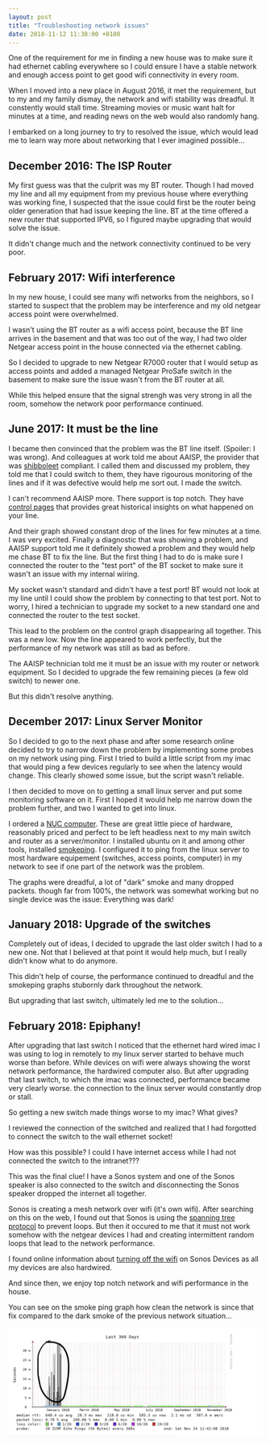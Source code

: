 ```yaml
---
layout: post
title: "Troubleshooting network issues"
date: 2018-11-12 11:38:00 +0100
---
```

One of the requirement for me in finding a new house was to make sure it had ethernet cabling everywhere so I could ensure I have a stable network and enough access point to get good wifi connectivity in every room.

When I moved into a new place in August 2016, it met the requirement, but to my and my family dismay, the network and wifi stability was dreadful. It constently would stall time. Streaming movies or music want halt for minutes at a time, and reading news on the web would also randomly hang.

I embarked on a long journey to try to resolved the issue, which would lead me to learn way more about networking that I ever imagined possible...

## December 2016: The ISP Router

My first guess was that the culprit was my BT router. Though I had moved my line and all my equipment from my previous house where everything was working fine, I suspected that the issue could first be the router being older generation that had issue keeping the line. BT at the time offered a new router that supported IPV6, so I figured maybe upgrading that would solve the issue.

It didn't change much and the network connectivity continued to be very poor.

## February 2017: Wifi interference

In my new house, I could see many wifi networks from the neighbors, so I started to suspect that the problem may be interference and my old netgear access point were overwhelmed.

I wasn't using the BT router as a wifi access point, because the BT line arrives in the basement and that was too out of the way, I had two older Netgear access point in the house connected via the ethernet cabling.

So I decided to upgrade to new Netgear R7000 router that I would setup as access points and added a managed Netgear ProSafe switch in the basement to make sure the issue wasn't from the BT router at all.

While this helped ensure that the signal strengh was very strong in all the room, somehow the network poor performance continued.

## June 2017: It must be the line

I became then convinced that the problem was the BT line itself. (Spoiler: I was wrong). And colleagues at work told me about AAISP, the provider that was [shibboleet](https://xkcd.com/806/) compliant. I called them and discussed my problem, they told me that I could switch to them, they have rigourous monitoring of the lines and if it was defective would help me sort out. I made the switch.

I can't recommend AAISP more. There support is top notch. They have [control pages](https://support.aa.net.uk/CQM_Graphs) that provides great historical insights on what happened on your line.

And their graph showed constant drop of the lines for few minutes at a time. I was very excited. Finally a diagnostic that was showing a problem, and AAISP support told me it definitely showed a problem and they would help me chase BT to fix the line. But the first thing I had to do is make sure I connected the router to the "test port" of the BT socket to make sure it wasn't an issue with my internal wiring.

My socket wasn't standard and didn't have a test port! BT would not look at my line until I could show the problem by connecting to that test port. Not to worry, I hired a technician to upgrade my socket to a new standard one and connected the router to the test socket.

This lead to the problem on the control graph disappearing all together. This was a new low. Now the line appeared to work perfectly, but the performance of my network was still as bad as before.

The AAISP technician told me it must be an issue with my router or network equipment. So I decided to upgrade the few remaining pieces (a few old switch) to newer one.

But this didn't resolve anything.

## December 2017: Linux Server Monitor

So I decided to go to the next phase and after some research online decided to try to narrow down the problem by implementing some probes on my network using ping. First I tried to build a little script from my imac that would ping a few devices regularly to see when the latency would change. This clearly showed some issue, but the script wasn't reliable.

I then decided to move on to getting a small linux server and put some monitoring software on it. First I hoped it would help me narrow down the problem further, and two I wanted to get into linux.

I ordered a [NUC computer](https://www.intel.com/content/www/us/en/products/boards-kits/nuc.html). These are great little piece of hardware, reasonably priced and perfect to be left headless next to my main switch and router as a server/monitor. I installed ubuntu on it and among other tools, installed [smokeping](https://oss.oetiker.ch/smokeping/). I configured it to ping from the linux server to most hardware equipement (switches, access points, computer) in my network to see if one part of the network was the problem.

The graphs were dreadful, a lot of "dark" smoke and many dropped packets. though far from 100%, the network was somewhat working but no single device was the issue: Everything was dark!

## January 2018: Upgrade of the switches

Completely out of ideas, I decided to upgrade the last older switch I had to a new one. Not that I believed at that point it would help much, but I really didn't know what to do anymore.

This didn't help of course, the performance continued to dreadful and the smokeping graphs stubornly dark throughout the network.

But upgrading that last switch, ultimately led me to the solution...

## February 2018: Epiphany!

After upgrading that last switch I noticed that the ethernet hard wired imac I was using to log in remotely to my linux server started to behave much worse than before. While devices on wifi were always showing the worst network performance, the hardwired computer also. But after upgrading that last switch, to which the imac was connected, performance became very clearly worse. the connection to the linux server would constantly drop or stall.

So getting a new switch made things worse to my imac? What gives?

I reviewed the connection of the switched and realized that I had forgotted to connect the switch to the wall ethernet socket!

How was this possible? I could I have internet access while I had not connected the switch to the intranet???

This was the final clue! I have a Sonos system and one of the Sonos speaker is also connected to the switch and disconnecting the Sonos speaker dropped the internet all together.

Sonos is creating a mesh network over wifi (it's own wifi). After searching on this on the web, I found out that Sonos is using the [spanning tree protocol](https://en.community.sonos.com/troubleshooting-228999/sonos-and-the-spanning-tree-protocol-16973) to prevent loops. But then it occured to me that it must not work somehow with the netgear devices I had and creating intermittent random loops that lead to the network performance.

I found online information about [turning off the wifi](https://bsteiner.info/articles/disabling-sonos-wifi) on Sonos Devices as all my devices are also hardwired.

And since then, we enjoy top notch network and wifi performance in the house.

You can see on the smoke ping graph how clean the network is since that fix compared to the dark smoke of the previous network situation...

![SmokePing](/assets/smokeping.png)

